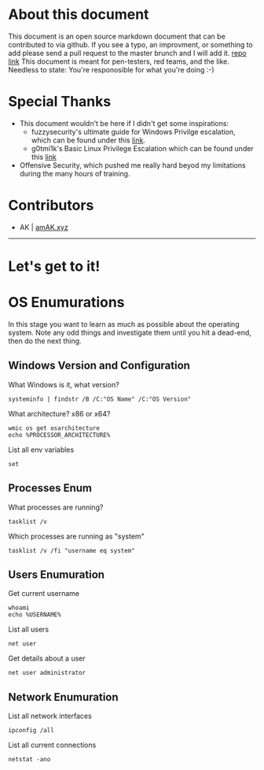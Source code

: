 # About this document
This document is an open source markdown document that can be contributed to via github.
If you see a typo, an improvment, or something to add please send a pull request to the master brunch and I will add it.
[repo link](https://github.com/AddaxSoft/OSWindowsPrivEscalation)
This document is meant for pen-testers, red teams, and the like.
Needless to state: You're responosible for what you're doing :-)

# Special Thanks
- This document wouldn't be here if I didn't get some inspirations:
  - fuzzysecurity's ultimate guide for Windows Privilge escalation, which can be found under this [link](http://www.fuzzysecurity.com/tutorials/16.html).
  - g0tmi1k's Basic Linux Privilege Escalation which can be found under this [link](https://blog.g0tmi1k.com/2011/08/basic-linux-privilege-escalation/)
- Offensive Security, which pushed me really hard beyod my limitations during the many hours of training. 

# Contributors
- AK | [amAK.xyz](https://imAK.xyz)

------

# Let's get to it!

# OS Enumurations
In this stage you want to learn as much as possible about the operating system.
Note any odd things and investigate them until you hit a dead-end, then do the next thing.

## Windows Version and Configuration
What Windows is it, what version?

    systeminfo | findstr /B /C:"OS Name" /C:"OS Version"

What architecture? x86 or x64?

    wmic os get osarchitecture
    echo %PROCESSOR_ARCHITECTURE%

List all env variables

    set

## Processes Enum
What processes are running?

    tasklist /v

Which processes are running as "system"

    tasklist /v /fi "username eq system"
    
## Users Enumuration
Get current username

    whoami
    echo %USERNAME%

List all users 

    net user

Get details about a user

    net user administrator

## Network Enumuration
List all network interfaces

    ipconfig /all

List all current connections

    netstat -ano
